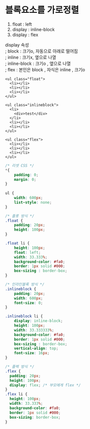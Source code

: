 # 블록요소를 가로정렬

1. float : left
2. display : inline-block
3. display : flex

display  속성   
 ; block : 크기o, 자동으로 아래로 떨어짐  
 ; inline : 크기x, 옆으로 나열   
 ; inline-block : 크기o , 옆으로 나열   
 ; flex : 본인은 block , 자식은 inline , 크기o 

```markup
<ul class="float">
  <li></li>
  <li></li>
  <li></li>
</ul>

<ul class="inlineblock">
  <li>
    <div>test</div>
  </li>
  <li></li>
  <li></li>
</ul>

<ul class="flex">
  <li></li>
  <li></li>
  <li></li>
</ul>
```

```css
/* 리셋 CSS */
*{
    padding: 0; 
    margin: 0;
}
    
ul { 
    width: 600px; 
    list-style: none;
}

/* 플롯 방식 */
.float { 
    padding: 20px; 
    height: 100px; 
}

.float li { 
    height: 100px; 
    float: left; 
    width: 33.333%; 
    background-color: #fa0; 
    border: 1px solid #000; 
    box-sizing : border-box; 
}

/* 인라인블록 방식 */
.inlineblock { 
    padding: 20px; 
    width: 600px; 
    font-size: 0; 
}

.inlineblock li { 
    display: inline-block; 
    height: 100px; 
    width: 33.333333%; 
    background-color: #fa0; 
    border: 1px solid #000; 
    box-sizing : border-box; 
    vertical-align: top; 
    font-size: 16px; 
}

/* 플렉 방식 */
.flex {
  padding: 20px;
  height: 100px;
  display: flex; /* 부모에게 flex */
}
.flex li {
  height: 100px;
  width: 33.333%;
  background-color: #fa0;
  border: 1px solid #000;
  box-sizing: border-box;
}
```

